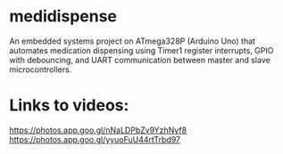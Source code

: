# medidispense

An embedded systems project on ATmega328P (Arduino Uno) that automates medication dispensing using Timer1 register interrupts, GPIO with debouncing, and UART communication between master and slave microcontrollers.

# Links to videos:

https://photos.app.goo.gl/nNaLDPbZv9YzhNyf8
https://photos.app.goo.gl/yyuoFuU44rtTrbd97
